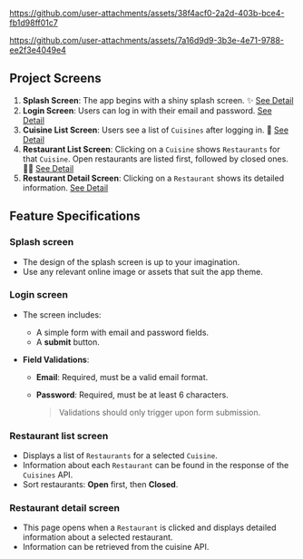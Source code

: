 



https://github.com/user-attachments/assets/38f4acf0-2a2d-403b-bce4-fb1d98ff01c7


https://github.com/user-attachments/assets/7a16d9d9-3b3e-4e71-9788-ee2f3e4049e4




## Project Screens

1. **Splash Screen**: The app begins with a shiny splash screen.  ✨ [See Detail](#splash-screen)
2. **Login Screen**: Users can log in with their email and password. [See Detail](#login-screen)
3. **Cuisine List Screen**: Users see a list of `Cuisines` after logging in. 🍲 [See Detail](#cuisine-list-screen)
4. **Restaurant List Screen**: Clicking on a `Cuisine` shows `Restaurants` for that `Cuisine`. Open restaurants are listed first, followed by closed ones. 🧑‍🍳 [See Detail](#restaurant-list-screen)
5. **Restaurant Detail Screen**: Clicking on a `Restaurant` shows its detailed information. [See Detail](#restaurant-detail-screen)

## Feature Specifications

### Splash screen

- The design of the splash screen is up to your imagination.
- Use any relevant online image or assets that suit the app theme.

### Login screen

- The screen includes:
  - A simple form with email and password fields.
  - A **submit** button.

- **Field Validations**:
  - **Email**: Required, must be a valid email format.
  - **Password**: Required, must be at least 6 characters.

      > Validations should only trigger upon form submission.

### Restaurant list screen

- Displays a list of `Restaurants` for a selected `Cuisine`.
- Information about each `Restaurant` can be found in the response of the `Cuisines` API.
- Sort restaurants: **Open** first, then **Closed**.


### Restaurant detail screen

- This page opens when a `Restaurant` is clicked and displays detailed information about a selected restaurant.
- Information can be retrieved from the cuisine API.
